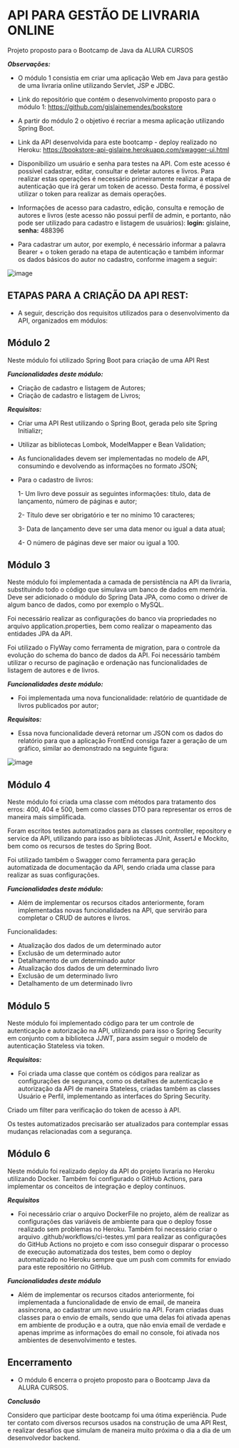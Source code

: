 # API PARA GESTÃO DE LIVRARIA ONLINE

Projeto proposto para o Bootcamp de Java da ALURA CURSOS

***Observações:***
* O módulo 1 consistia em criar uma aplicação Web em Java para gestão de uma livraria online utilizando Servlet, JSP e JDBC.

* Link do repositório que contém o desenvolvimento proposto para o módulo 1: 
https://github.com/gislainemendes/bookstore

* A partir do módulo 2 o objetivo é recriar a mesma aplicação utilizando Spring Boot. 

* Link da API desenvolvida para este bootcamp - deploy realizado no Heroku:
https://bookstore-api-gislaine.herokuapp.com/swagger-ui.html



* Disponibilizo um usuário e senha para testes na API. Com este acesso é possível cadastrar, editar, consultar e deletar autores e livros. Para realizar estas operações é necessário primeiramente realizar a etapa de autenticação que irá gerar um token de acesso. Desta forma, é possível utilizar o token para realizar as demais operações.

* Informações de acesso para cadastro, edição, consulta e remoção de autores e livros (este acesso não possui perfil de admin, e portanto, não pode ser utilizado para cadastro e listagem de usuários): 
**login:** gislaine,
**senha:** 488396


* Para cadastrar um autor, por exemplo, é necessário informar a palavra Bearer + o token gerado na etapa de autenticação e também informar os dados básicos do autor no cadastro, conforme imagem a seguir:

![image](https://user-images.githubusercontent.com/63201229/142778863-c136370f-d611-403b-8f58-27a8a2dd5b54.png)



## ETAPAS PARA A CRIAÇÃO DA API REST: 

* A seguir, descrição dos requisitos utilizados para o desenvolvimento da API, organizados em módulos: 


## Módulo 2
Neste módulo foi utilizado Spring Boot para criação de uma API Rest


***Funcionalidades deste módulo:***
* Criação de cadastro e listagem de Autores;
* Criação de cadastro e listagem de Livros;


***Requisitos:***
* Criar uma API Rest utilizando o Spring Boot, gerada pelo site Spring Initializr;
* Utilizar as bibliotecas Lombok, ModelMapper e Bean Validation;
* As funcionalidades devem ser implementadas no modelo de API, consumindo e devolvendo as informações no formato JSON;
* Para o cadastro de livros:

    1- Um livro deve possuir as seguintes informações: título, data de lançamento, número de páginas e autor;

    2- Título deve ser obrigatório e ter no mínimo 10 caracteres;

    3- Data de lançamento deve ser uma data menor ou igual a data atual;

    4- O número de páginas deve ser maior ou igual a 100.
    
    
## Módulo 3 
Neste módulo foi implementada a camada de persistência na API da livraria, substituindo todo o código que simulava um banco de dados em memória.
Deve ser adicionado o módulo do Spring Data JPA, como como o driver de algum banco de dados, como por exemplo o MySQL.

Foi necessário realizar as configurações do banco via propriedades no arquivo application.properties, bem como realizar o mapeamento das entidades JPA da API.

Foi utilizado o FlyWay como ferramenta de migration, para o controle da evolução do schema do banco de dados da API. Foi necessário também utilizar o recurso de paginação e ordenação nas funcionalidades de listagem de autores e de livros.


***Funcionalidades deste módulo:***
* Foi implementada uma nova funcionalidade: relatório de quantidade de livros publicados por autor;


***Requisitos:***
* Essa nova funcionalidade deverá retornar um JSON com os dados do relatório para que a aplicação FrontEnd consiga fazer a geração de um gráfico, similar ao demonstrado na seguinte figura: 

![image](https://user-images.githubusercontent.com/63201229/136712891-bf45a9e6-84df-43a9-b836-260d1ffb64d8.png)


## Módulo 4 
Neste módulo foi criada uma classe com métodos para tratamento dos erros: 400, 404 e 500, bem como classes DTO para representar os erros de maneira mais simplificada.

Foram escritos testes automatizados para as classes controller, repository e service da API, utilizando para isso as bibliotecas JUnit, AssertJ e Mockito, bem como os recursos de testes do Spring Boot.

Foi utilizado também o Swagger como ferramenta para geração automatizada de documentação da API, sendo criada uma classe para realizar as suas configurações.


***Funcionalidades deste módulo:***
* Além de implementar os recursos citados anteriormente, foram implementadas novas funcionalidades na API, que servirão para completar o CRUD de autores e livros.

Funcionalidades:

* Atualização dos dados de um determinado autor
* Exclusão de um determinado autor
* Detalhamento de um determinado autor
* Atualização dos dados de um determinado livro
* Exclusão de um determinado livro
* Detalhamento de um determinado livro


## Módulo 5
Neste módulo foi implementado código para ter um controle de autenticação e autorização na API, utilizando para isso o Spring Security em conjunto com a biblioteca JJWT, para assim seguir o modelo de autenticação Stateless via token. 


***Requisitos:***
* Foi criada uma classe que contém os códigos para realizar as configurações de segurança, como os detalhes de autenticação e autorização da API de maneira Stateless, criadas também as classes Usuário e Perfil, implementando as interfaces do Spring Security.

Criado um filter para verificação do token de acesso à API. 

Os testes automatizados precisarão ser atualizados para contemplar essas mudanças relacionadas com a segurança.


## Módulo 6
Neste módulo foi realizado deploy da API do projeto livraria no Heroku utilizando Docker.
Também foi configurado o GitHub Actions, para implementar os conceitos de integração e deploy contínuos.


***Requisitos***
* Foi necessário criar o arquivo DockerFile no projeto, além de realizar as configurações das variáveis de ambiente para que o deploy fosse realizado sem problemas no Heroku.
Também foi necessário criar o arquivo .github/workflows/ci-testes.yml para realizar as configurações do GitHub Actions no projeto e com isso conseguir disparar o processo de execução automatizada dos testes, bem como o deploy automatizado no Heroku sempre que um push com commits for enviado para este repositório no GitHub.


***Funcionalidades deste módulo***
* Além de implementar os recursos citados anteriormente, foi implementada a funcionalidade de envio de email, de maneira assíncrona, ao cadastrar um novo usuário na API.
Foram criadas duas classes para o envio de emails, sendo que uma delas foi ativada apenas em ambiente de produção e a outra, que não envia email de verdade e apenas imprime as informações do email no console, foi ativada nos ambientes de desenvolvimento e testes. 



## Encerramento
* O módulo 6 encerra o projeto proposto para o Bootcamp Java da ALURA CURSOS.


***Conclusão***

Considero que participar deste bootcamp foi uma ótima experiência. Pude ter contato com diversos recursos usados na construção de uma API Rest, e realizar desafios que simulam de maneira muito próxima o dia a dia de um desenvolvedor backend. 
